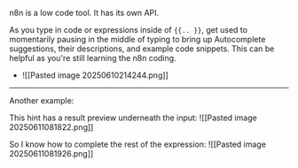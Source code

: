 n8n is a low code tool. It has its own API. 

As you type in code or expressions inside of `{{.. }}`, get used to momentarily pausing in the middle of typing to bring up Autocomplete suggestions, their descriptions, and example code snippets. This can be helpful as you're still learning the n8n coding.
- ![[Pasted image 20250610214244.png]]

---

Another example:

This hint has a result preview underneath the input:
![[Pasted image 20250611081822.png]]

So I know how to complete the rest of the expression:
![[Pasted image 20250611081926.png]]